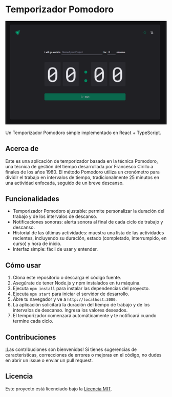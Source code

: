 # Temporizador Pomodoro

![Temporizador Pomodoro](https://github.com/NandaoSpain/Pomodoro/blob/main/pomodoro.png)

Un Temporizador Pomodoro simple implementado en React + TypeScript.

## Acerca de

Este es una aplicación de temporizador basada en la técnica Pomodoro, una técnica de gestión del tiempo desarrollada por Francesco Cirillo a finales de los años 1980. El método Pomodoro utiliza un cronómetro para dividir el trabajo en intervalos de tiempo, tradicionalmente 25 minutos en una actividad enfocada, seguido de un breve descanso.

## Funcionalidades

- Temporizador Pomodoro ajustable: permite personalizar la duración del trabajo y de los intervalos de descanso.
- Notificaciones sonoras: alerta sonora al final de cada ciclo de trabajo y descanso.
- Historial de las últimas actividades: muestra una lista de las actividades recientes, incluyendo su duración, estado (completado, interrumpido, en curso) y hora de inicio.
- Interfaz simple: fácil de usar y entender.

## Cómo usar

1. Clona este repositorio o descarga el código fuente.
2. Asegúrate de tener Node.js y npm instalados en tu máquina.
3. Ejecuta `npm install` para instalar las dependencias del proyecto.
4. Ejecuta `npm start` para iniciar el servidor de desarrollo.
5. Abre tu navegador y ve a `http://localhost:3000`.
6. La aplicación solicitará la duración del tiempo de trabajo y de los intervalos de descanso. Ingresa los valores deseados.
7. El temporizador comenzará automáticamente y te notificará cuando termine cada ciclo.

## Contribuciones

¡Las contribuciones son bienvenidas! Si tienes sugerencias de características, correcciones de errores o mejoras en el código, no dudes en abrir un issue o enviar un pull request.

## Licencia

Este proyecto está licenciado bajo la [Licencia MIT](https://github.com/NandaoSpain/Pomodoro/blob/main/LICENSE).
